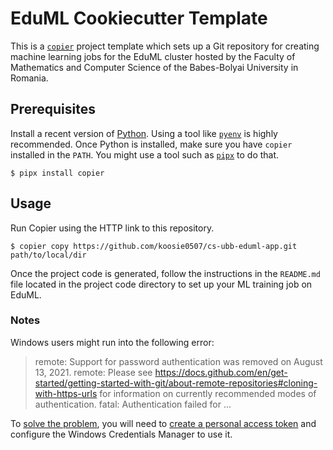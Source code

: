 # EduML Cookiecutter Template

This is a [`copier`](https://copier.readthedocs.io) project template which sets
up a Git repository for creating machine learning jobs for the EduML cluster
hosted by the Faculty of Mathematics and Computer Science of the Babes-Bolyai
University in Romania.

## Prerequisites

Install a recent version of [Python](https://www.python.org). Using a tool like
[`pyenv`](https://github.com/pyenv/pyenv) is highly recommended. Once Python is
installed, make sure you have `copier` installed in the `PATH`.
You might use a tool such as [`pipx`](https://github.com/pypa/pipx) to do that.

```shell
$ pipx install copier
```

## Usage

Run Copier using the HTTP link to this repository.

```shell
$ copier copy https://github.com/koosie0507/cs-ubb-eduml-app.git path/to/local/dir
```

Once the project code is generated, follow the instructions in the `README.md`
file located in the project code directory to set up your ML training job on
EduML.

### Notes

Windows users might run into the following error:

> remote: Support for password authentication was removed on August 13, 2021.
> remote: Please see https://docs.github.com/en/get-started/getting-started-with-git/about-remote-repositories#cloning-with-https-urls for information on currently recommended modes of authentication.
> fatal: Authentication failed for ...

To [solve the problem](https://stackoverflow.com/questions/68775869/message-support-for-password-authentication-was-removed), you will need to
[create a personal access token](https://github.com/settings/tokens/new) and
configure the Windows Credentials Manager to use it.
